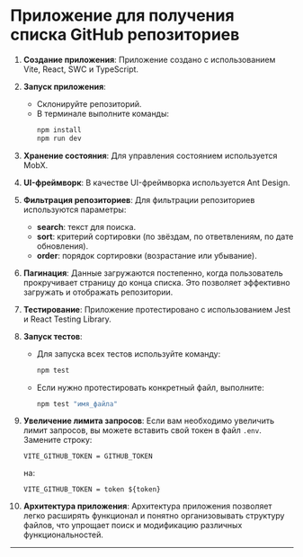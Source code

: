 # Приложение для получения списка GitHub репозиториев

1. **Создание приложения**: Приложение создано с использованием Vite, React, SWC и TypeScript.

2. **Запуск приложения**:

   - Склонируйте репозиторий.
   - В терминале выполните команды:
     ```bash
     npm install
     npm run dev
     ```

3. **Хранение состояния**: Для управления состоянием используется MobX.

4. **UI-фреймворк**: В качестве UI-фреймворка используется Ant Design.

5. **Фильтрация репозиториев**: Для фильтрации репозиториев используются параметры:

   - **search**: текст для поиска.
   - **sort**: критерий сортировки (по звёздам, по ответвлениям, по дате обновления).
   - **order**: порядок сортировки (возрастание или убывание).

6. **Пагинация**: Данные загружаются постепенно, когда пользователь прокручивает страницу до конца списка. Это позволяет эффективно загружать и отображать репозитории.

7. **Тестирование**: Приложение протестировано с использованием Jest и React Testing Library.

8. **Запуск тестов**:

   - Для запуска всех тестов используйте команду:
     ```bash
     npm test
     ```
   - Если нужно протестировать конкретный файл, выполните:
     ```bash
     npm test "имя_файла"
     ```

9. **Увеличение лимита запросов**: Если вам необходимо увеличить лимит запросов, вы можете вставить свой токен в файл `.env`. Замените строку:

   ```plaintext
   VITE_GITHUB_TOKEN = GITHUB_TOKEN
   ```

   на:

   ```plaintext
   VITE_GITHUB_TOKEN = token ${token}
   ```

10. **Архитектура приложения**: Архитектура приложения позволяет легко расширять функционал и понятно организовывать структуру файлов, что упрощает поиск и модификацию различных функциональностей.

---

